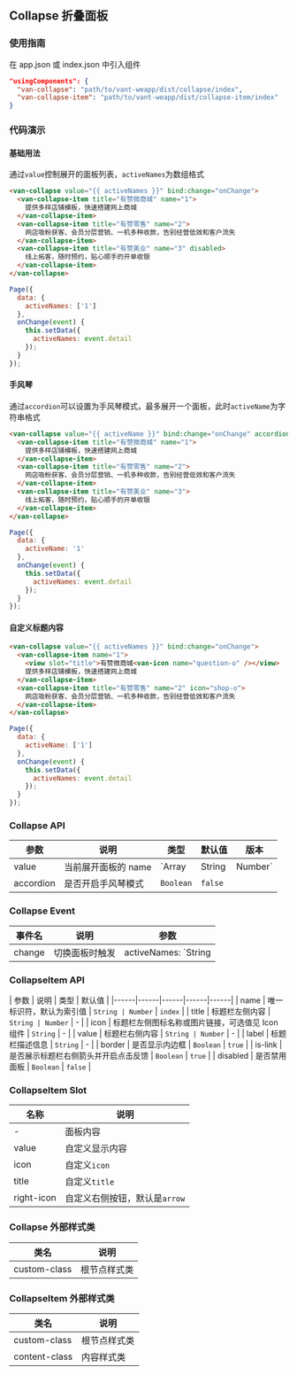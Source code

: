 ## Collapse 折叠面板

### 使用指南
在 app.json 或 index.json 中引入组件
```json
"usingComponents": {
  "van-collapse": "path/to/vant-weapp/dist/collapse/index",
  "van-collapse-item": "path/to/vant-weapp/dist/collapse-item/index"
}
```

### 代码演示

#### 基础用法
通过`value`控制展开的面板列表，`activeNames`为数组格式

```html
<van-collapse value="{{ activeNames }}" bind:change="onChange">
  <van-collapse-item title="有赞微商城" name="1">
    提供多样店铺模板，快速搭建网上商城
  </van-collapse-item>
  <van-collapse-item title="有赞零售" name="2">
    网店吸粉获客、会员分层营销、一机多种收款，告别经营低效和客户流失
  </van-collapse-item>
  <van-collapse-item title="有赞美业" name="3" disabled>
    线上拓客，随时预约，贴心顺手的开单收银
  </van-collapse-item>
</van-collapse>
```

``` javascript
Page({
  data: {
    activeNames: ['1']
  },
  onChange(event) {
    this.setData({
      activeNames: event.detail
    });
  }
});
```

#### 手风琴
通过`accordion`可以设置为手风琴模式，最多展开一个面板，此时`activeName`为字符串格式

```html
<van-collapse value="{{ activeName }}" bind:change="onChange" accordion>
  <van-collapse-item title="有赞微商城" name="1">
    提供多样店铺模板，快速搭建网上商城
  </van-collapse-item>
  <van-collapse-item title="有赞零售" name="2">
    网店吸粉获客、会员分层营销、一机多种收款，告别经营低效和客户流失
  </van-collapse-item>
  <van-collapse-item title="有赞美业" name="3">
    线上拓客，随时预约，贴心顺手的开单收银
  </van-collapse-item>
</van-collapse>
```

``` javascript
Page({
  data: {
    activeName: '1'
  },
  onChange(event) {
    this.setData({
      activeNames: event.detail
    });
  }
});
```

#### 自定义标题内容

```html
<van-collapse value="{{ activeNames }}" bind:change="onChange">
  <van-collapse-item name="1">
    <view slot="title">有赞微商城<van-icon name="question-o" /></view>
    提供多样店铺模板，快速搭建网上商城
  </van-collapse-item>
  <van-collapse-item title="有赞零售" name="2" icon="shop-o">
    网店吸粉获客、会员分层营销、一机多种收款，告别经营低效和客户流失
  </van-collapse-item>
</van-collapse>
```

``` javascript
Page({
  data: {
    activeName: ['1']
  },
  onChange(event) {
    this.setData({
      activeNames: event.detail
    });
  }
});
```

### Collapse API

| 参数 | 说明 | 类型 | 默认值 | 版本 |
|------|------|------|------|------|
| value | 当前展开面板的 name | `Array | String | Number` | - |
| accordion | 是否开启手风琴模式 | `Boolean` | `false` |

### Collapse Event

| 事件名 | 说明 | 参数 |
|------|------|------|
| change | 切换面板时触发 | activeNames: `String | Array` |

### CollapseItem API

| 参数 | 说明 | 类型 | 默认值 |
|------|------|------|------|------|
| name | 唯一标识符，默认为索引值 | `String | Number` | `index` |
| title | 标题栏左侧内容 | `String | Number` | - |
| icon | 标题栏左侧图标名称或图片链接，可选值见 Icon 组件 | `String` | - |
| value | 标题栏右侧内容 | `String | Number` | - |
| label | 标题栏描述信息 | `String` | - |
| border | 是否显示内边框 | `Boolean` | `true` |
| is-link | 是否展示标题栏右侧箭头并开启点击反馈 | `Boolean` | `true` |
| disabled | 是否禁用面板 | `Boolean` | `false` |

### CollapseItem Slot

| 名称 | 说明 |
|------|------|
| - | 面板内容 |
| value | 自定义显示内容 |
| icon | 自定义`icon` |
| title | 自定义`title` |
| right-icon | 自定义右侧按钮，默认是`arrow` |

### Collapse 外部样式类

| 类名 | 说明 |
|-----------|-----------|
| custom-class | 根节点样式类 |

### CollapseItem 外部样式类

| 类名 | 说明 |
|-----------|-----------|
| custom-class | 根节点样式类 |
| content-class | 内容样式类 |
